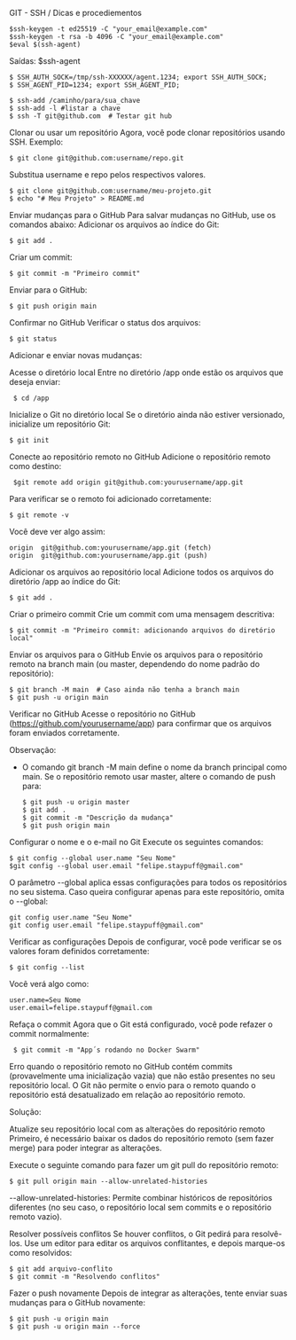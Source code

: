 GIT - SSH / Dicas e procediementos 

    $ssh-keygen -t ed25519 -C "your_email@example.com"
    $ssh-keygen -t rsa -b 4096 -C "your_email@example.com"
    $eval $(ssh-agent)

Saídas: $ssh-agent

    $ SSH_AUTH_SOCK=/tmp/ssh-XXXXXX/agent.1234; export SSH_AUTH_SOCK;  
    $ SSH_AGENT_PID=1234; export SSH_AGENT_PID;

    $ ssh-add /caminho/para/sua_chave
    $ ssh-add -l #listar a chave
    $ ssh -T git@github.com  # Testar git hub

Clonar ou usar um repositório
Agora, você pode clonar repositórios usando SSH. Exemplo:

    $ git clone git@github.com:username/repo.git

Substitua username e repo pelos respectivos valores.

    $ git clone git@github.com:username/meu-projeto.git
    $ echo "# Meu Projeto" > README.md

Enviar mudanças para o GitHub
Para salvar mudanças no GitHub, use os comandos abaixo:
Adicionar os arquivos ao índice do Git:

    $ git add .

Criar um commit:

    $ git commit -m "Primeiro commit"

Enviar para o GitHub:

    $ git push origin main

Confirmar no GitHub
Verificar o status dos arquivos:

    $ git status

Adicionar e enviar novas mudanças:

Acesse o diretório local
Entre no diretório /app onde estão os arquivos que deseja enviar:

     $ cd /app
Inicialize o Git no diretório local
Se o diretório ainda não estiver versionado, inicialize um repositório Git:

    $ git init

Conecte ao repositório remoto no GitHub
Adicione o repositório remoto como destino:

     $git remote add origin git@github.com:yourusername/app.git

Para verificar se o remoto foi adicionado corretamente:

    $ git remote -v

Você deve ver algo assim:

    origin  git@github.com:yourusername/app.git (fetch)
    origin  git@github.com:yourusername/app.git (push)

Adicionar os arquivos ao repositório local
Adicione todos os arquivos do diretório /app ao índice do Git:

    $ git add .

Criar o primeiro commit
Crie um commit com uma mensagem descritiva:

    $ git commit -m "Primeiro commit: adicionando arquivos do diretório local"

Enviar os arquivos para o GitHub
Envie os arquivos para o repositório remoto na branch main (ou master, dependendo do nome padrão do repositório):
    
    $ git branch -M main  # Caso ainda não tenha a branch main
    $ git push -u origin main

Verificar no GitHub
Acesse o repositório no GitHub (https://github.com/yourusername/app) para confirmar que os arquivos foram enviados corretamente.

Observação:
 - O comando git branch -M main define o nome da branch principal como main. Se o repositório remoto usar master, altere o comando de push para:

       $ git push -u origin master
       $ git add .
       $ git commit -m "Descrição da mudança"
       $ git push origin main

Configurar o nome e o e-mail no Git
Execute os seguintes comandos:

    $ git config --global user.name "Seu Nome"
    $git config --global user.email "felipe.staypuff@gmail.com"

O parâmetro --global aplica essas configurações para todos os repositórios no seu sistema.
Caso queira configurar apenas para este repositório, omita o --global:

    git config user.name "Seu Nome"
    git config user.email "felipe.staypuff@gmail.com"

Verificar as configurações
Depois de configurar, você pode verificar se os valores foram definidos corretamente:

    $ git config --list

Você verá algo como:

    user.name=Seu Nome
    user.email=felipe.staypuff@gmail.com

Refaça o commit
Agora que o Git está configurado, você pode refazer o commit normalmente:

     $ git commit -m "App´s rodando no Docker Swarm"

Erro quando o repositório remoto no GitHub contém commits (provavelmente uma inicialização vazia) que não estão presentes no seu repositório local. O Git não permite o envio para o remoto quando o repositório está desatualizado em relação ao repositório remoto.

Solução:

Atualize seu repositório local com as alterações do repositório remoto
Primeiro, é necessário baixar os dados do repositório remoto (sem fazer merge) para poder integrar as alterações.

Execute o seguinte comando para fazer um git pull do repositório remoto:

    $ git pull origin main --allow-unrelated-histories

--allow-unrelated-histories: Permite combinar históricos de repositórios diferentes (no seu caso, o repositório local sem commits e o repositório remoto vazio).

Resolver possíveis conflitos
Se houver conflitos, o Git pedirá para resolvê-los. Use um editor para editar os arquivos conflitantes, e depois marque-os como resolvidos:

    $ git add arquivo-conflito
    $ git commit -m "Resolvendo conflitos"

Fazer o push novamente
Depois de integrar as alterações, tente enviar suas mudanças para o GitHub novamente:

    $ git push -u origin main
    $ git push -u origin main --force


